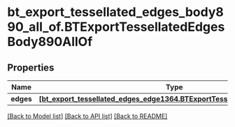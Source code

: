 # bt_export_tessellated_edges_body890_all_of.BTExportTessellatedEdgesBody890AllOf

## Properties
Name | Type | Description | Notes
------------ | ------------- | ------------- | -------------
**edges** | [**[bt_export_tessellated_edges_edge1364.BTExportTessellatedEdgesEdge1364]**](BTExportTessellatedEdgesEdge1364.md) |  | [optional] 

[[Back to Model list]](../README.md#documentation-for-models) [[Back to API list]](../README.md#documentation-for-api-endpoints) [[Back to README]](../README.md)


